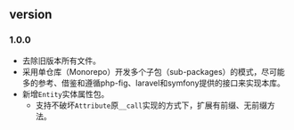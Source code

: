 

## version
### 1.0.0
- 去除旧版本所有文件。
- 采用单仓库（Monorepo）开发多个子包（sub-packages）的模式，尽可能多的参考、借鉴和遵循php-fig、laravel和symfony提供的接口来实现本库。
- 新增`Entity`实体属性包。
  - 支持不破坏`Attribute`原`__call`实现的方式下，扩展有前缀、无前缀方法。